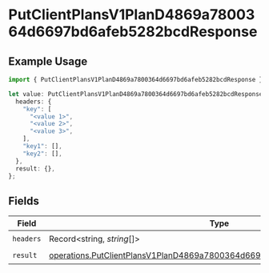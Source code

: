 # PutClientPlansV1PlanD4869a7800364d6697bd6afeb5282bcdResponse

## Example Usage

```typescript
import { PutClientPlansV1PlanD4869a7800364d6697bd6afeb5282bcdResponse } from "@dhaba/safepay-ts/models/operations";

let value: PutClientPlansV1PlanD4869a7800364d6697bd6afeb5282bcdResponse = {
  headers: {
    "key": [
      "<value 1>",
      "<value 2>",
      "<value 3>",
    ],
    "key1": [],
    "key2": [],
  },
  result: {},
};
```

## Fields

| Field                                                                                                                                                                      | Type                                                                                                                                                                       | Required                                                                                                                                                                   | Description                                                                                                                                                                |
| -------------------------------------------------------------------------------------------------------------------------------------------------------------------------- | -------------------------------------------------------------------------------------------------------------------------------------------------------------------------- | -------------------------------------------------------------------------------------------------------------------------------------------------------------------------- | -------------------------------------------------------------------------------------------------------------------------------------------------------------------------- |
| `headers`                                                                                                                                                                  | Record<string, *string*[]>                                                                                                                                                 | :heavy_check_mark:                                                                                                                                                         | N/A                                                                                                                                                                        |
| `result`                                                                                                                                                                   | [operations.PutClientPlansV1PlanD4869a7800364d6697bd6afeb5282bcdResponseBody](../../models/operations/putclientplansv1pland4869a7800364d6697bd6afeb5282bcdresponsebody.md) | :heavy_check_mark:                                                                                                                                                         | N/A                                                                                                                                                                        |